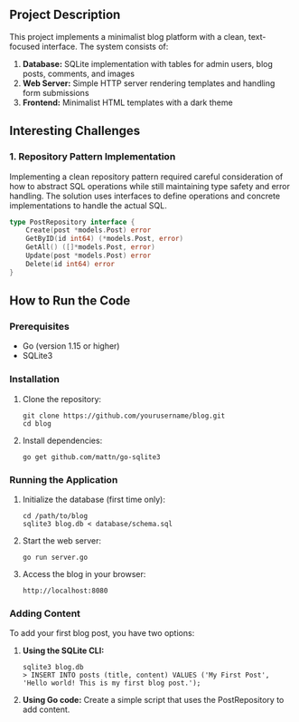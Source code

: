 ## Project Description

This project implements a minimalist blog platform with a clean, text-focused interface. The system consists of:

1. **Database:** SQLite implementation with tables for admin users, blog posts, comments, and images
3. **Web Server:** Simple HTTP server rendering templates and handling form submissions
4. **Frontend:** Minimalist HTML templates with a dark theme

## Interesting Challenges

### 1. Repository Pattern Implementation

Implementing a clean repository pattern required careful consideration of how to abstract SQL operations while still maintaining type safety and error handling. The solution uses interfaces to define operations and concrete implementations to handle the actual SQL.

```go
type PostRepository interface {
    Create(post *models.Post) error
    GetByID(id int64) (*models.Post, error)
    GetAll() ([]*models.Post, error)
    Update(post *models.Post) error
    Delete(id int64) error
}
```
## How to Run the Code

### Prerequisites

- Go (version 1.15 or higher)
- SQLite3

### Installation

1. Clone the repository:
   ```
   git clone https://github.com/yourusername/blog.git
   cd blog
   ```

2. Install dependencies:
   ```
   go get github.com/mattn/go-sqlite3
   ```

### Running the Application

1. Initialize the database (first time only):
   ```
   cd /path/to/blog
   sqlite3 blog.db < database/schema.sql
   ```

2. Start the web server:
   ```
   go run server.go
   ```

3. Access the blog in your browser:
   ```
   http://localhost:8080
   ```

### Adding Content

To add your first blog post, you have two options:

1. **Using the SQLite CLI:**
   ```
   sqlite3 blog.db
   > INSERT INTO posts (title, content) VALUES ('My First Post', 'Hello world! This is my first blog post.');
   ```

2. **Using Go code:**
   Create a simple script that uses the PostRepository to add content.
